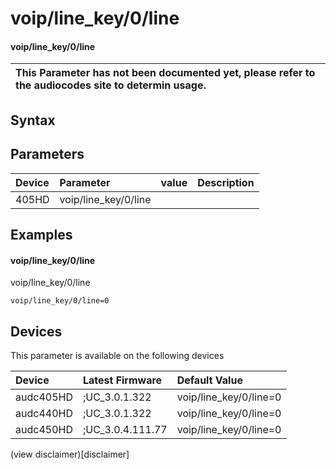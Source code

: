 ﻿---
description: voip/line_key/0/line
search: false
---

# voip/line_key/0/line

#### voip/line_key/0/line


| This Parameter has not been documented yet, please refer to the audiocodes site to determin usage.  | 
| :--- |

## Syntax

## Parameters
|Device|Parameter|value|Description|
|:---|:---|:---|:---|
| 405HD | voip/line_key/0/line |  |  |

## Examples
#### voip/line_key/0/line

voip/line_key/0/line

```
voip/line_key/0/line=0
```

## Devices
This parameter is available on the following devices

| Device | Latest Firmware | Default Value |
|:---|:---|:---|
| audc405HD | ;UC_3.0.1.322 | voip/line_key/0/line=0 
| audc440HD | ;UC_3.0.1.322 | voip/line_key/0/line=0 
| audc450HD | ;UC_3.0.4.111.77 | voip/line_key/0/line=0 

(view disclaimer)[disclaimer]
